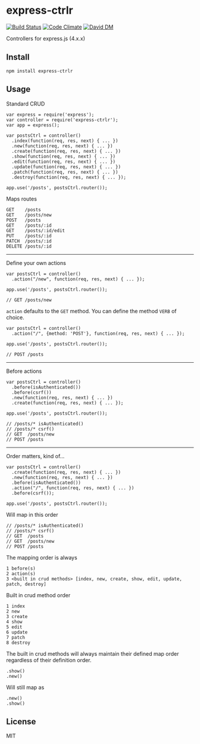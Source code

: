 
# express-ctrlr

[![Build Status](https://travis-ci.org/nowk/express-ctrlr.js.svg?branch=master)](https://travis-ci.org/nowk/express-ctrlr.js)
[![Code Climate](https://codeclimate.com/github/nowk/express-ctrlr.js.png)](https://codeclimate.com/github/nowk/express-ctrlr.js)
[![David DM](https://david-dm.org/nowk/express-ctrlr.js.png)](https://david-dm.org/nowk/express-ctrlr.js)

Controllers for express.js (4.x.x)

## Install

    npm install express-ctrlr

## Usage

Standard CRUD

    var express = require('express');
    var controller = require('express-ctrlr');
    var app = express();

    var postsCtrl = controller()
      .index(function(req, res, next) { ... })
      .new(function(req, res, next) { ... })
      .create(function(req, res, next) { ... })
      .show(function(req, res, next) { ... })
      .edit(function(req, res, next) { ... })
      .update(function(req, res, next) { ... })
      .patch(function(req, res, next) { ... })
      .destroy(function(req, res, next) { ... });

    app.use('/posts', postsCtrl.router());

Maps routes

    GET    /posts
    GET    /posts/new
    POST   /posts
    GET    /posts/:id
    GET    /posts/:id/edit
    PUT    /posts/:id
    PATCH  /posts/:id
    DELETE /posts/:id

---

Define your own actions

    var postsCtrl = controller()
      .action("/new", function(req, res, next) { ... });

    app.use('/posts', postsCtrl.router());

    // GET /posts/new

`action` defaults to the `GET` method. You can define the method `VERB` of choice.

    var postsCtrl = controller()
      .action("/", {method: 'POST'}, function(req, res, next) { ... });

    app.use('/posts', postsCtrl.router());

    // POST /posts

---

Before actions

    var postsCtrl = controller()
      .before(isAuthenticated())
      .before(csrf())
      .new(function(req, res, next) { ... })
      .create(function(req, res, next) { ... });

    app.use('/posts', postsCtrl.router());

    // /posts/* isAuthenticated()
    // /posts/* csrf()
    // GET  /posts/new
    // POST /posts

---

Order matters, kind of...

    var postsCtrl = controller()
      .create(function(req, res, next) { ... })
      .new(function(req, res, next) { ... })
      .before(isAuthenticated())
      .action("/", function(req, res, next) { ... })
      .before(csrf());

    app.use('/posts', postsCtrl.router());

Will map in this order

    // /posts/* isAuthenticated()
    // /posts/* csrf()
    // GET  /posts
    // GET  /posts/new
    // POST /posts

The mapping order is always

    1 before(s)
    2 action(s)
    3 <built in crud methods> [index, new, create, show, edit, update, patch, destroy]

Built in crud method order

    1 index
    2 new
    3 create
    4 show
    5 edit
    6 update
    7 patch
    8 destroy

The built in crud methods will always maintain their defined map order regardless of their definition order.

    .show()
    .new()

Will still map as

    .new()
    .show()

## License

MIT
